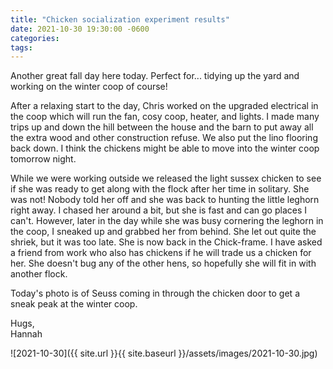 ```yaml
---
title: "Chicken socialization experiment results"
date: 2021-10-30 19:30:00 -0600
categories:
tags:
---
```


Another great fall day here today. Perfect for... tidying up the yard and working on the winter coop of course!

After a relaxing start to the day, Chris worked on the upgraded electrical in the coop which will run the fan, cosy coop, heater, and lights. I made many trips up and down the hill between the house and the barn to put away all the extra wood and other construction refuse. We also put the lino flooring back down. I think the chickens might be able to move into the winter coop tomorrow night.

While we were working outside we released the light sussex chicken to see if she was ready to get along with the flock after her time in solitary. She was not! Nobody told her off and she was back to hunting the little leghorn right away. I chased her around a bit, but she is fast and can go places I can't. However, later in the day while she was busy cornering the leghorn in the coop, I sneaked up and grabbed her from behind. She let out quite the shriek, but it was too late. She is now back in the Chick-frame. I have asked a friend from work who also has chickens if he will trade us a chicken for her. She doesn't bug any of the other hens, so hopefully she will fit in with another flock.

Today's photo is of Seuss coming in through the chicken door to get a sneak peak at the winter coop. 

Hugs,<br />
Hannah

![2021-10-30]({{ site.url }}{{ site.baseurl }}/assets/images/2021-10-30.jpg)